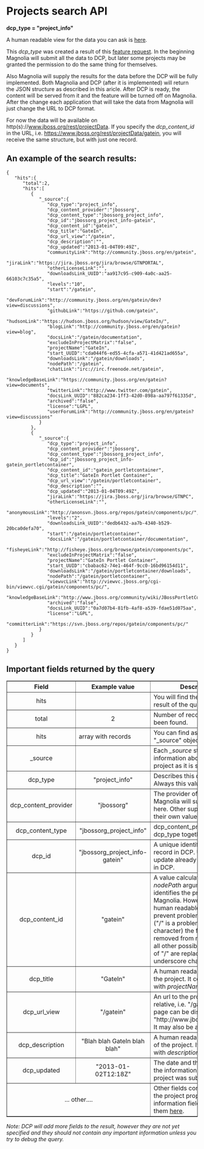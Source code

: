 Projects search API
===================

**dcp\_type = "project\_info"**

A human readable view for the data you can ask is [here](http://www.jboss.org/projects).

This *dcp_type* was created a result of this [feature request](https://issues.jboss.org/browse/ORG-1446 "Expose Project information as a HTTP API"). In the beginning Magnolia will submit all the data to DCP, but later some projects may be granted the permission to do the same thing for themselves. 

Also Magnolia will supply the results for the data before the DCP will be fully implemented. Both Magnolia and DCP (after it is implemented) will return the JSON structure as described in this aricle. After DCP is ready, the content will be served from it and the feature will be turned off on Magnolia. After the change each application that will take the data from Magnolia will just change the URL to DCP format.

For now the data will be available on http(s)://www.jboss.org/rest/projectData. If you specify the *dcp_content_id* in the URL, i.e. https://www.jboss.org/rest/projectData/gatein, you will receive the same structure, but with just one record.


An example of the search results:
---------------------------------

	{
	   "hits":{
	      "total":2,
	      "hits":[
	         {
	            "_source":{
	               "dcp_type":"project_info",
	               "dcp_content_provider":"jbossorg",
	               "dcp_content_type":"jbossorg_project_info",
	               "dcp_id":"jbossorg_project_info-gatein",
	               "dcp_content_id":"gatein",
	               "dcp_title":"GateIn",
	               "dcp_url_view":"/gatein",
	               "dcp_description":"",
	               "dcp_updated":"2013-01-04T09:49Z",
	               "communityLink":"http://community.jboss.org/en/gatein",
	               "jiraLink":"https://jira.jboss.org/jira/browse/GTNPORTAL",
	               "otherLicenseLink":"",
	               "downloadsLink_UUID":"aa917c95-c909-4a0c-aa25-66103c7c35a5",
	               "levels":"10",
	               "start":"/gatein",
	               "devForumLink":"http://community.jboss.org/en/gatein/dev?view=discussions",
	               "githubLink":"https://github.com/gatein",
	               "hudsonLink":"https://hudson.jboss.org/hudson/view/GateIn/",
	               "blogLink":"http://community.jboss.org/en/gatein?view=blog",
	               "docsLink":"/gatein/documentation",
	               "excludeInProjectMatrix":"false",
	               "projectName":"GateIn",
	               "start_UUID":"cda044f6-ed55-4cfa-a571-41d421ad655a",
	               "downloadsLink":"/gatein/downloads",
	               "nodePath":"/gatein",
	               "chatLink":"irc://irc.freenode.net/gatein",
	               "knowledgeBaseLink":"https://community.jboss.org/en/gatein?view=documents",
	               "twitterLink":"http://www.twitter.com/gatein",
	               "docsLink_UUID":"882ca234-1ff3-42d0-898a-aa797f61335d",
	               "archived":"false",
	               "license":"LGPL",
	               "userForumLink":"http://community.jboss.org/en/gatein?view=discussions"
	            }
	         },
	         {
	            "_source":{
	               "dcp_type":"project_info",
	               "dcp_content_provider":"jbossorg",
	               "dcp_content_type":"jbossorg_project_info",
	               "dcp_id":"jbossorg_project_info-gatein_portletcontainer",
	               "dcp_content_id":"gatein_portletcontainer",
	               "dcp_title":"GateIn Portlet Container",
	               "dcp_url_view":"/gatein/portletcontainer",
	               "dcp_description":"",
	               "dcp_updated":"2013-01-04T09:49Z",
	               "jiraLink":"https://jira.jboss.org/jira/browse/GTNPC",
	               "otherLicenseLink":"",
	               "anonymousLink":"http://anonsvn.jboss.org/repos/gatein/components/pc/",
	               "levels":"2",
	               "downloadsLink_UUID":"dedb6432-aa7b-4340-b529-20bca0defa70",
	               "start":"/gatein/portletcontainer",
	               "docsLink":"/gatein/portletcontainer/documentation",
	               "fisheyeLink":"http://fisheye.jboss.org/browse/gatein/components/pc",
	               "excludeInProjectMatrix":"false",
	               "projectName":"GateIn Portlet Container",
	               "start_UUID":"cbabac62-74e1-464f-9cc0-16bd96154d11",
	               "downloadsLink":"/gatein/portletcontainer/downloads",
	               "nodePath":"/gatein/portletcontainer",
	               "viewvcLink":"http://viewvc.jboss.org/cgi-bin/viewvc.cgi/gatein/components/pc/",
	               "knowledgeBaseLink":"http://www.jboss.org/community/wiki/JBossPortletContainer",
	               "archived":"false",
	               "docsLink_UUID":"0a7d07b4-81fb-4af8-a539-fdae51d075aa",
	               "license":"LGPL",
	               "committerLink":"https://svn.jboss.org/repos/gatein/components/pc/"
	            }
	         }
	      ]
	   }
	}
	
Important fields returned by the query
--------------------------------------

<table border="1">
<thead>
  <th>Field</th>
  <th>Example value</th>
  <th width="63%">Description</th>
</thead>
<tbody>
<tr><td align="center">hits</td><td></td><td>You will find the data of the result of the query inside</td></tr>
<tr><td align="center">total</td><td align="center">2</td><td>Number of records, that have been found.</td></tr>
<tr><td align="center">hits</td><td>array with records</td><td>You can find as many as <i>total</i> "_source" objects in this field.</td></tr>
<tr><td align="center">_source</td><td> </td><td>Each <i>_source</i> structure has an information about a single project as it is stored in DCP.</td></tr>
<tr><td align="center">dcp_type</td><td align="center">"project_info"</td><td>Describes this dcp type. Always this value.</td></tr>
<tr><td align="center">dcp_content_provider</td><td align="center">"jbossorg"</td><td>The provider of the data. Magnolia will supply jbossorg here. Other suppliers will have their own value.</td></tr>
<tr><td align="center">dcp_content_type</td><td align="center">"jbossorg_project_info"</td><td>dcp_content_provider and dcp_type together.</td></tr>
<tr><td align="center">dcp_id</td><td align="center">"jbossorg_project_info-gatein"</td><td>A unique identifier of the record in DCP. Use this to update already existing record in DCP.</td></tr>
<tr><td align="center">dcp_content_id</td><td align="center">"gatein"</td><td>A value calculated from <i>nodePath</i> argument. It identifies the project in Magnolia. However to be more human readable and to prevent problems with rest ("/" is a problematic character) the first "/" is removed from nodePath and all other possible occurences of "/" are replaced by the underscore character ("_").</td></tr>
<tr><td align="center">dcp_title</td><td align="center">"GateIn"</td><td>A human readable name of the project. It corresponds with <i>projectName</i> field. </td></tr>
<tr><td align="center">dcp_url_view</td><td align="center">"/gatein"</td><td>An url to the project pages. If relative, i.e. "/gatein", the page can be displayed as "http://www.jboss.org/gatein". It may also be absolute.</td></tr>
<tr><td align="center">dcp_description</td><td align="center">"Blah blah GateIn blah blah" </td><td>A human readable description of the project. It corresponds with <i>description</i> field.</td></tr>
<tr><td align="center">dcp_updated</td><td align="center">"2013-01-02T12:18Z"</td><td>The date and the time when the information about the project was submited.</td></tr>
<tr><td colspan="2" align="center">... other....</td><td>Other fields correspond with the project property information fields. Please, see them <a href="https://www.jboss.org/help/awestructguide/projectpropertyfilestruction.html">here</a>.</td></tr>
</tbody>
</table>

*Note: DCP will add more fields to the result, however they are not yet specified and they should not contain any important information unless you try to debug the query.*